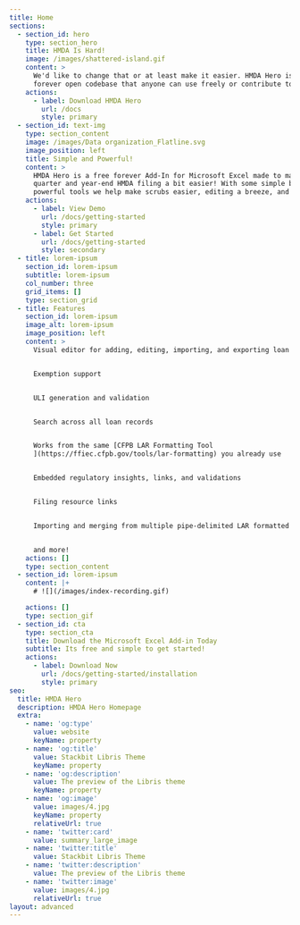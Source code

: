 ```yaml
---
title: Home
sections:
  - section_id: hero
    type: section_hero
    title: HMDA Is Hard!
    image: /images/shattered-island.gif
    content: >
      We'd like to change that or at least make it easier. HMDA Hero is a free
      forever open codebase that anyone can use freely or contribute to!
    actions:
      - label: Download HMDA Hero
        url: /docs
        style: primary
  - section_id: text-img
    type: section_content
    image: /images/Data organization_Flatline.svg
    image_position: left
    title: Simple and Powerful!
    content: >
      HMDA Hero is a free forever Add-In for Microsoft Excel made to make
      quarter and year-end HMDA filing a bit easier! With some simple but
      powerful tools we help make scrubs easier, editing a breeze, and more.
    actions:
      - label: View Demo
        url: /docs/getting-started
        style: primary
      - label: Get Started
        url: /docs/getting-started
        style: secondary
  - title: lorem-ipsum
    section_id: lorem-ipsum
    subtitle: lorem-ipsum
    col_number: three
    grid_items: []
    type: section_grid
  - title: Features
    section_id: lorem-ipsum
    image_alt: lorem-ipsum
    image_position: left
    content: >
      Visual editor for adding, editing, importing, and exporting loan records


      Exemption support


      ULI generation and validation


      Search across all loan records


      Works from the same [CFPB LAR Formatting Tool
      ](https://ffiec.cfpb.gov/tools/lar-formatting) you already use


      Embedded regulatory insights, links, and validations


      Filing resource links


      Importing and merging from multiple pipe-delimited LAR formatted files


      and more!
    actions: []
    type: section_content
  - section_id: lorem-ipsum
    content: |+
      # ![](/images/index-recording.gif)

    actions: []
    type: section_gif
  - section_id: cta
    type: section_cta
    title: Download the Microsoft Excel Add-in Today
    subtitle: Its free and simple to get started!
    actions:
      - label: Download Now
        url: /docs/getting-started/installation
        style: primary
seo:
  title: HMDA Hero
  description: HMDA Hero Homepage
  extra:
    - name: 'og:type'
      value: website
      keyName: property
    - name: 'og:title'
      value: Stackbit Libris Theme
      keyName: property
    - name: 'og:description'
      value: The preview of the Libris theme
      keyName: property
    - name: 'og:image'
      value: images/4.jpg
      keyName: property
      relativeUrl: true
    - name: 'twitter:card'
      value: summary_large_image
    - name: 'twitter:title'
      value: Stackbit Libris Theme
    - name: 'twitter:description'
      value: The preview of the Libris theme
    - name: 'twitter:image'
      value: images/4.jpg
      relativeUrl: true
layout: advanced
---
```

